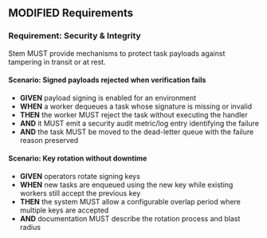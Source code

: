 ## MODIFIED Requirements

### Requirement: Security & Integrity
Stem MUST provide mechanisms to protect task payloads against tampering in transit or at rest.
#### Scenario: Signed payloads rejected when verification fails
- **GIVEN** payload signing is enabled for an environment
- **WHEN** a worker dequeues a task whose signature is missing or invalid
- **THEN** the worker MUST reject the task without executing the handler
- **AND** it MUST emit a security audit metric/log entry identifying the failure
- **AND** the task MUST be moved to the dead-letter queue with the failure reason preserved

#### Scenario: Key rotation without downtime
- **GIVEN** operators rotate signing keys
- **WHEN** new tasks are enqueued using the new key while existing workers still accept the previous key
- **THEN** the system MUST allow a configurable overlap period where multiple keys are accepted
- **AND** documentation MUST describe the rotation process and blast radius
